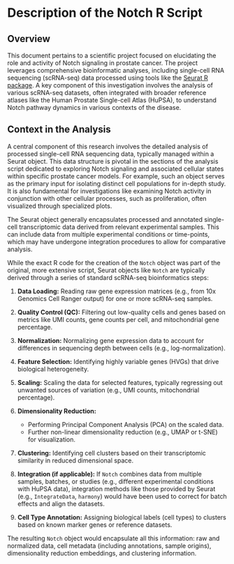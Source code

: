 # Description of the Notch R Script

## Overview

This document pertains to a scientific project focused on elucidating the role and activity of Notch signaling in prostate cancer. The project leverages comprehensive bioinformatic analyses, including single-cell RNA sequencing (scRNA-seq) data processed using tools like the [Seurat R package](https://satijalab.org/seurat/). A key component of this investigation involves the analysis of various scRNA-seq datasets, often integrated with broader reference atlases like the Human Prostate Single-cell Atlas (HuPSA), to understand Notch pathway dynamics in various contexts of the disease.

## Context in the Analysis

A central component of this research involves the detailed analysis of processed single-cell RNA sequencing data, typically managed within a Seurat object. This data structure is pivotal in the sections of the analysis script dedicated to exploring Notch signaling and associated cellular states within specific prostate cancer models. For example, such an object serves as the primary input for isolating distinct cell populations for in-depth study. It is also fundamental for investigations like examining Notch activity in conjunction with other cellular processes, such as proliferation, often visualized through specialized plots.

The Seurat object generally encapsulates processed and annotated single-cell transcriptomic data derived from relevant experimental samples. This can include data from multiple experimental conditions or time-points, which may have undergone integration procedures to allow for comparative analysis.

While the exact R code for the creation of the `Notch` object was part of the original, more extensive script, Seurat objects like `Notch` are typically derived through a series of standard scRNA-seq bioinformatics steps:

1.  **Data Loading:** Reading raw gene expression matrices (e.g., from 10x Genomics Cell Ranger output) for one or more scRNA-seq samples.

2.  **Quality Control (QC):** Filtering out low-quality cells and genes based on metrics like UMI counts, gene counts per cell, and mitochondrial gene percentage.

3.  **Normalization:** Normalizing gene expression data to account for differences in sequencing depth between cells (e.g., log-normalization).

4.  **Feature Selection:** Identifying highly variable genes (HVGs) that drive biological heterogeneity.

5.  **Scaling:** Scaling the data for selected features, typically regressing out unwanted sources of variation (e.g., UMI counts, mitochondrial percentage).

6.  **Dimensionality Reduction:**
    * Performing Principal Component Analysis (PCA) on the scaled data.
    * Further non-linear dimensionality reduction (e.g., UMAP or t-SNE) for visualization.

7.  **Clustering:** Identifying cell clusters based on their transcriptomic similarity in reduced dimensional space.

8.  **Integration (if applicable):** If `Notch` combines data from multiple samples, batches, or studies (e.g., different experimental conditions with HuPSA data), integration methods like those provided by Seurat (e.g., `IntegrateData`, `harmony`) would have been used to correct for batch effects and align the datasets.

9.  **Cell Type Annotation:** Assigning biological labels (cell types) to clusters based on known marker genes or reference datasets.

The resulting `Notch` object would encapsulate all this information: raw and normalized data, cell metadata (including annotations, sample origins), dimensionality reduction embeddings, and clustering information.

##
